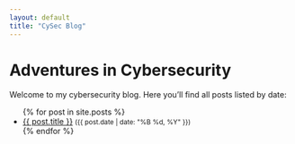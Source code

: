 ```yaml
---
layout: default
title: "CySec Blog"
---
```


# Adventures in Cybersecurity

Welcome to my cybersecurity blog. Here you’ll find all posts listed by date:

<ul>
  {% for post in site.posts %}
    <li>
      <a href="{{ post.url | relative_url }}">{{ post.title }}</a>
      <small>({{ post.date | date: "%B %d, %Y" }})</small>
    </li>
  {% endfor %}
</ul>
